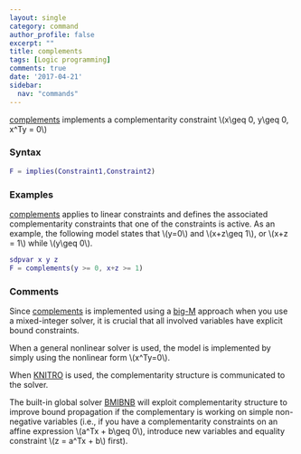 ```yaml
---
layout: single
category: command
author_profile: false
excerpt: ""
title: complements
tags: [Logic programming]
comments: true
date: '2017-04-21'
sidebar:
  nav: "commands"
---
```


[complements](/command/complements) implements a complementarity constraint \\(x\geq 0, y\geq 0, x^Ty = 0\\)

### Syntax

````matlab
F = implies(Constraint1,Constraint2)
````

### Examples

[complements](/command/complements) applies to linear constraints and defines the associated complementarity constraints that one of the constraints is active. As an example, the following model states that \\(y=0\\) and \\(x+z\geq 1\\), or \\(x+z = 1\\) while \\(y\geq 0\\).
````matlab
sdpvar x y z
F = complements(y >= 0, x+z >= 1)
````


### Comments
Since [complements](/command/complements) is implemented using a [big-M](/tutorial/bigmandconvexhulls) approach when you use a mixed-integer solver, it is crucial that all involved variables have explicit bound constraints.

When a general nonlinear solver is used, the model is implemented by simply using the nonlinear form \\(x^Ty=0\\).

When [KNITRO](/solvers/knitro) is used, the complementarity structure is communicated to the solver.

The built-in global solver [BMIBNB](/solvers/bmibnb) will exploit complementarity structure to improve bound propagation if the complementary is working on simple non-negative variables (i.e., if you have a complementarity constraints on an affine expression  \\(a^Tx + b\geq 0\\), introduce new variables and equality constraint \\(z = a^Tx + b\\) first).
